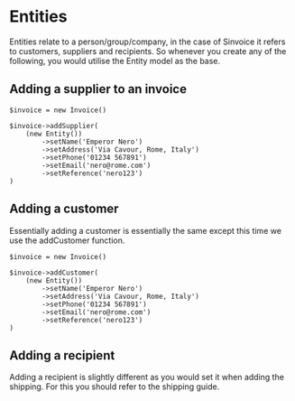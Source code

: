 # Entities

Entities relate to a person/group/company, in the case of Sinvoice it refers to customers, suppliers and recipients. So whenever you create any of the following, you would utilise the Entity model as the base.

## Adding a supplier to an invoice
```
$invoice = new Invoice()

$invoice->addSupplier(
    (new Entity())
        ->setName('Emperor Nero')
        ->setAddress('Via Cavour, Rome, Italy')
        ->setPhone('01234 567891')
        ->setEmail('nero@rome.com')
        ->setReference('nero123')
)
```

## Adding a customer
Essentially adding a customer is essentially the same except this time we use the addCustomer function.
```
$invoice = new Invoice()

$invoice->addCustomer(
    (new Entity())
        ->setName('Emperor Nero')
        ->setAddress('Via Cavour, Rome, Italy')
        ->setPhone('01234 567891')
        ->setEmail('nero@rome.com')
        ->setReference('nero123')
)
```

## Adding a recipient
Adding a recipient is slightly different as you would set it when adding the shipping. For this you should refer to the shipping guide.